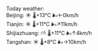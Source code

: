 Today weather:  
Beijing: ☀️ 🌡️+13°C 🌬️←0km/h  
Tianjin: ☀️ 🌡️+11°C 🌬️↗11km/h  
Shijiazhuang: ⛅️  🌡️+11°C 🌬️↑4km/h  
Tangshan: ☀️ 🌡️+8°C 🌬️→10km/h  

